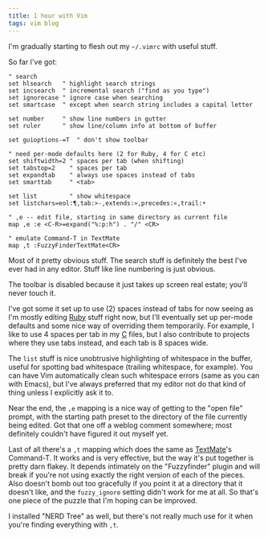 ```yaml
---
title: 1 hour with Vim
tags: vim blog
---
```


I'm gradually starting to flesh out my `~/.vimrc` with useful stuff.

So far I've got:

    " search
    set hlsearch   " highlight search strings
    set incsearch  " incremental search ("find as you type")
    set ignorecase " ignore case when searching
    set smartcase  " except when search string includes a capital letter

    set number     " show line numbers in gutter
    set ruler      " show line/column info at bottom of buffer

    set guioptions-=T  " don't show toolbar

    " need per-mode defaults here (2 for Ruby, 4 for C etc)
    set shiftwidth=2 " spaces per tab (when shifting)
    set tabstop=2    " spaces per tab
    set expandtab    " always use spaces instead of tabs
    set smarttab     " <tab>

    set list     	 " show whitespace
    set listchars=eol:¶,tab:>-,extends:»,precedes:«,trail:•

    " ,e -- edit file, starting in same directory as current file
    map ,e :e <C-R>=expand("%:p:h") . "/" <CR>

    " emulate Command-T in TextMate
    map ,t :FuzzyFinderTextMate<CR>

Most of it pretty obvious stuff. The search stuff is definitely the best I've ever had in any editor. Stuff like line numbering is just obvious.

The toolbar is disabled because it just takes up screen real estate; you'll never touch it.

I've got some it set up to use (2) spaces instead of tabs for now seeing as I'm mostly editing [Ruby](/wiki/Ruby) stuff right now, but I'll eventually set up per-mode defaults and some nice way of overriding them temporarily. For example, I like to use 4 spaces per tab in my [C](/wiki/C) files, but I also contribute to projects where they use tabs instead, and each tab is 8 spaces wide.

The `list` stuff is nice unobtrusive highlighting of whitespace in the buffer, useful for spotting bad whitespace (trailing whitespace, for example). You can have Vim automatically clean such whitespace errors (same as you can with Emacs), but I've always preferred that my editor not do that kind of thing unless I explicitly ask it to.

Near the end, the `,e` mapping is a nice way of getting to the "open file" prompt, with the starting path preset to the directory of the file currently being edited. Got that one off a weblog comment somewhere; most definitely couldn't have figured it out myself yet.

Last of all there's a `,t` mapping which does the same as [TextMate](/wiki/TextMate)'s Command-T. It works and is very effective, but the way it's put together is pretty darn flakey. It depends intimately on the "Fuzzyfinder" plugin and will break if you're not using exactly the right version of each of the pieces. Also doesn't bomb out too gracefully if you point it at a directory that it doesn't like, and the `fuzzy_ignore` setting didn't work for me at all. So that's one piece of the puzzle that I'm hoping can be improved.

I installed "NERD Tree" as well, but there's not really much use for it when you're finding everything with `,t`.
